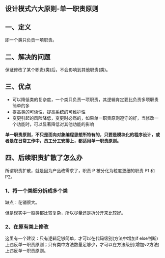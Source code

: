 ## 设计模式六大原则-单一职责原则

## 一、定义
即一个类只负责一项职责。

## 二、解决的问题
保证修改了某个职责(类)后，不会影响到其他职责(类)。

## 三、优点
* 可以降低类的复杂度，一个类只负责一项职责，其逻辑肯定要比负责多项职责简单的多
* 提高类的可读性，提高系统的可维护性
* 变更引起的风险降低，变更时必然的，如果单一职责原则遵守的好，当修改一个功能时，可以显著降低对其他功能的影响

**单一职责原则，不只是面向对象编程思想所特有的，只要是模块化的程序设计，或者是在日常工作中，员工分工安排上，都适用单一职责原则。**

## 四、后续职责扩散了怎么办
所谓职责扩散，就是因为产品改需求了，职责 P 被分化为粒度更细的职责 P1 和 P2。

### 1、将一个类细分拆成多个类
缺点：花销很大。

但是现实中一般类都比较复杂，所以尽量还是拆分开来比较好。

### 2、在原有类上修改
这里有一个建议：只有逻辑足够简单，才可以在代码级别(方法中增加if else判断)上违反单一职责原则；只有类中方法数量足够少，才可以在方法级别(增加v2方法)上违反单一职责原则。